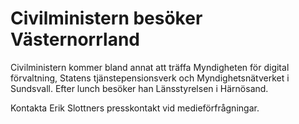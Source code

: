 # Civilministern besöker Västernorrland

Civilministern kommer bland annat att träffa Myndigheten för digital förvaltning, Statens tjänstepensionsverk och Myndighetsnätverket i Sundsvall. Efter lunch besöker han Länsstyrelsen i Härnösand.

Kontakta Erik Slottners presskontakt vid medieförfrågningar.

